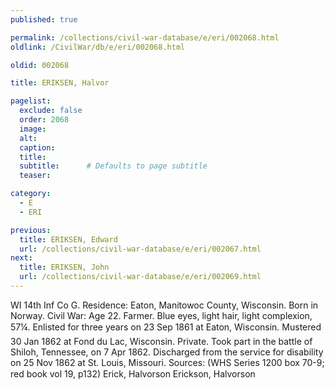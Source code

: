 ```yaml
---
published: true

permalink: /collections/civil-war-database/e/eri/002068.html
oldlink: /CivilWar/db/e/eri/002068.html

oldid: 002068

title: ERIKSEN, Halvor

pagelist:
  exclude: false
  order: 2068
  image: 
  alt:
  caption:
  title:
  subtitle:      # Defaults to page subtitle
  teaser:

category: 
  - E 
  - ERI

previous:
  title: ERIKSEN, Edward
  url: /collections/civil-war-database/e/eri/002067.html  
next:
  title: ERIKSEN, John
  url: /collections/civil-war-database/e/eri/002069.html   
---
```

WI 14th Inf Co G. Residence: Eaton, Manitowoc County, Wisconsin. Born in Norway. Civil War: Age 22. Farmer. Blue eyes, light hair, light complexion, 5&#146;7&frac14;&#148;. Enlisted for three years on 23 Sep 1861 at Eaton, Wisconsin. Mustered 30 Jan 1862 at Fond du Lac, Wisconsin. Private. Took part in the battle of Shiloh, Tennessee, on 7 Apr 1862. Discharged from the service for disability on 25 Nov 1862 at St. Louis, Missouri. Sources: (WHS Series 1200 box 70-9; red book vol 19, p132) &#147;Erick, Halvorson&#148; &#147;Erickson, Halvorson&#148;
